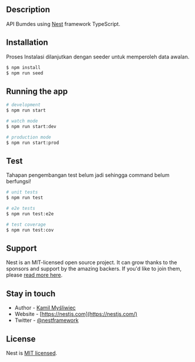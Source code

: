 ## Description
API Bumdes using [Nest](https://github.com/nestjs/nest) framework TypeScript.
## Installation
Proses Instalasi dilanjutkan dengan seeder untuk memperoleh data awalan.
```bash
$ npm install
$ npm run seed
```
## Running the app

```bash
# development
$ npm run start

# watch mode
$ npm run start:dev

# production mode
$ npm run start:prod
```
## Test
Tahapan pengembangan test belum jadi sehingga command belum berfungsi!
```bash
# unit tests
$ npm run test

# e2e tests
$ npm run test:e2e

# test coverage
$ npm run test:cov
```

## Support

Nest is an MIT-licensed open source project. It can grow thanks to the sponsors and support by the amazing backers. If you'd like to join them, please [read more here](https://docs.nestjs.com/support).

## Stay in touch

- Author - [Kamil Myśliwiec](https://kamilmysliwiec.com)
- Website - [https://nestjs.com](https://nestjs.com/)
- Twitter - [@nestframework](https://twitter.com/nestframework)

## License

Nest is [MIT licensed](LICENSE).
